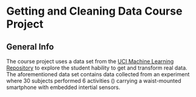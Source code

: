 # Getting and Cleaning Data Course Project

## General Info
The course project uses a data set from the [UCI Machine Learning Repository](http://archive.ics.uci.edu/ml/datasets/Human+Activity+Recognition+Using+Smartphones) to explore the student hability to get and transform real data.
The aforementioned data set contains data collected from an experiment where 30 subjects performed 6 activities () carrying a waist-mounted smartphone with embedded intertial sensors.

